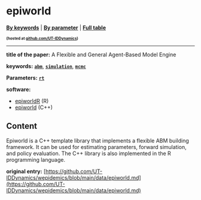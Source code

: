 <!--DO NOT EDIT BY HAND-->
 
#  epiworld 
 

[**By keywords**](../by-keyword.md) \| [**By parameter**](../by-parameter.md) \| [**Full table**](../full-table.md)
<p style="font-size:10px;font-weight:bold;">(hosted at <a href="https://github.com/UT-IDDynamics/wepidemics" target="_blank">github.com/UT-IDDynamics</a>)</p>

---
 
 
**title of the paper:** A Flexible and General Agent-Based Model Engine
 
 

**keywords:** [**`abm`**](../by-keyword.md#abm), [**`simulation`**](../by-keyword.md#simulation), [**`mcmc`**](../by-keyword.md#mcmc) 

**Parameters:** [**`rt`**](../by-parameter.md#rt) 

**software:**
 
 - [epiworldR](https://github.com/UofUEpi/epiworldR) (R) 
 - [epiworld](https://github.com/UofUEpi/epiworld) (C++) 


## Content

  Epiworld is a C++ template library that implements a flexible ABM building framework. It can be used for estimating parameters, forward simulation, and policy evaluation. The C++ library is also implemented in the R programming language.  


 **original entry:**  [https://github.com/UT-IDDynamics/wepidemics/blob/main/data/epiworld.md](https://github.com/UT-IDDynamics/wepidemics/blob/main/data/epiworld.md) 
